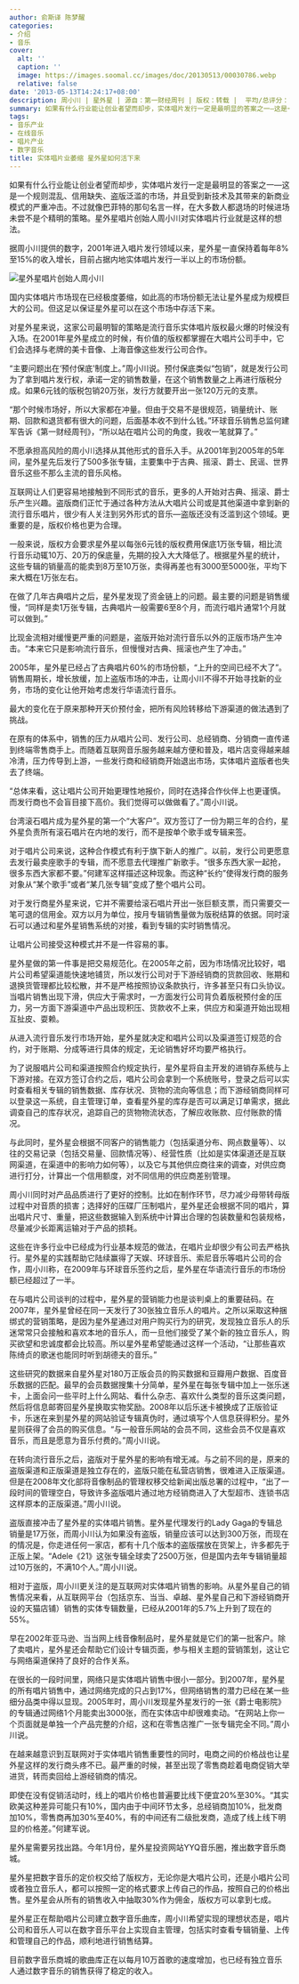 ```yaml
---
author: 俞斯译 陈梦醒
categories:
- 介绍
- 音乐
cover:
  alt: ''
  caption: ''
  image: https://images.soomal.cc/images/doc/20130513/00030786.webp
  relative: false
date: '2013-05-13T14:24:17+08:00'
description: 周小川 | 星外星 | 源自：第一财经周刊 | 版权：转载 |  平均/总评分：10.00/40
summary: 如果有什么行业能让创业者望而却步，实体唱片发行一定是最明显的答案之一―这是一个规则混乱、信用缺失、盗版泛滥的市场，并且受到新技术及其带来的新商业模式的严重冲击。不过就像巴菲特的那句名言一样，在大多数人都退场的时候进场未尝不是个精明的策略。星外星唱片创始人周小川对实体唱片行业就是这样的想法……
tags:
- 音乐产业
- 在线音乐
- 唱片产业
- 数字音乐
title: 实体唱片业萎缩 星外星如何活下来
---
```


如果有什么行业能让创业者望而却步，实体唱片发行一定是最明显的答案之一―这是一个规则混乱、信用缺失、盗版泛滥的市场，并且受到新技术及其带来的新商业模式的严重冲击。不过就像巴菲特的那句名言一样，在大多数人都退场的时候进场未尝不是个精明的策略。星外星唱片创始人周小川对实体唱片行业就是这样的想法。

据周小川提供的数字，2001年进入唱片发行领域以来，星外星一直保持着每年8%至15%的收入增长，目前占据内地实体唱片发行一半以上的市场份额。

![星外星唱片创始人周小川](https://images.soomal.cc/images/doc/20130513/00030785.webp)





国内实体唱片市场现在已经极度萎缩，如此高的市场份额无法让星外星成为规模巨大的公司。但这足以保证星外星可以在这个市场中存活下来。

对星外星来说，这家公司最明智的策略是流行音乐实体唱片版权最火爆的时候没有入场。在2001年星外星成立的时候，有价值的版权都掌握在大唱片公司手中，它们会选择与老牌的美卡音像、上海音像这些发行公司合作。

“主要问题出在‘预付保底’制度上。”周小川说。预付保底类似“包销”，就是发行公司为了拿到唱片发行权，承诺一定的销售数量，在这个销售数量之上再进行版税分成。如果6元钱的版税包销20万张，发行方就要开出一张120万元的支票。

“那个时候市场好，所以大家都在冲量。但由于交易不是很规范，销量统计、账期、回款和退货都有很大的问题，后面基本收不到什么钱。”环球音乐销售总监何建军告诉《第一财经周刊》，“所以站在唱片公司的角度，我收一笔就算了。”

不愿承担高风险的周小川选择从其他形式的音乐入手。从2001年到2005年的5年间，星外星先后发行了500多张专辑，主要集中于古典、摇滚、爵士、民谣、世界音乐这些不那么主流的音乐风格。

互联网让人们更容易地接触到不同形式的音乐，更多的人开始对古典、摇滚、爵士乐产生兴趣。盗版商们正忙于通过各种方法从大唱片公司或是其他渠道中拿到新的流行音乐唱片，很少有人关注到另外形式的音乐―盗版还没有泛滥到这个领域。更重要的是，版权价格也更为合理。

一般来说，版权方会要求星外星以每张6元钱的版权费用保底1万张专辑，相比流行音乐动辄10万、20万的保底量，先期的投入大大降低了。根据星外星的统计，这些专辑的销量高的能卖到8万至10万张，卖得再差也有3000至5000张，平均下来大概在1万张左右。

在做了几年古典唱片之后，星外星发现了资金链上的问题。最主要的问题是销售缓慢，“同样是卖1万张专辑，古典唱片一般需要6至8个月，而流行唱片通常1个月就可以做到。”

比现金流相对缓慢更严重的问题是，盗版开始对流行音乐以外的正版市场产生冲击。“本来它只是影响流行音乐，但慢慢对古典、摇滚也产生了冲击。”

2005年，星外星已经占了古典唱片60%的市场份额，“上升的空间已经不大了”。销售周期长，增长放缓，加上盗版市场的冲击，让周小川不得不开始寻找新的业务，市场的变化让他开始考虑发行华语流行音乐。

最大的变化在于原来那种开天价预付金，把所有风险转移给下游渠道的做法遇到了挑战。

在原有的体系中，销售的压力从唱片公司、发行公司、总经销商、分销商一直传递到终端零售商手上。而随着互联网音乐服务越来越方便和普及，唱片店变得越来越冷清，压力传导到上游，一些发行商和经销商开始退出市场，实体唱片盗版者也失去了终端。

“总体来看，这让唱片公司开始更理性地报价，同时在选择合作伙伴上也更谨慎。而发行商也不会盲目接下高价。我们觉得可以做做看了。”周小川说。

台湾滚石唱片成为星外星的第一个“大客户”。双方签订了一份为期三年的合约，星外星负责所有滚石唱片在内地的发行，而不是按单个歌手或专辑来签。

对于唱片公司来说，这种合作模式有利于旗下新人的推广。以前，发行公司更愿意去发行最卖座歌手的专辑，而不愿意去代理推广新歌手。“很多东西大家一起抢，很多东西大家都不要。”何建军这样描述这种现象。而这种“长约”使得发行商的服务对象从“某个歌手”或者“某几张专辑”变成了整个唱片公司。

对于发行商星外星来说，它并不需要给滚石唱片开出一张巨额支票，而只需要交一笔可退的信用金。双方以月为单位，按月专辑销售量做为版税结算的依据。同时滚石可以通过和星外星销售系统的对接，看到专辑的实时销售情况。

让唱片公司接受这种模式并不是一件容易的事。

星外星做的第一件事是把交易规范化。在2005年之前，因为市场情况比较好，唱片公司希望渠道能快速地铺货，所以发行公司对于下游经销商的货款回收、账期和退换货管理都比较松散，并不是严格按照协议条款执行，许多甚至只有口头协议。当唱片销售出现下滑，供应大于需求时，一方面发行公司背负着版税预付金的压力，另一方面下游渠道中产品出现积压、货款收不上来，供应方和渠道开始出现相互扯皮、耍赖。

从进入流行音乐发行市场开始，星外星就决定和唱片公司以及渠道签订规范的合约，对于账期、分成等进行具体的规定，无论销售好坏均要严格执行。

为了说服唱片公司和渠道按照合约规定执行，星外星将自主开发的进销存系统与上下游对接。在双方签订合约之后，唱片公司会拿到一个系统账号，登录之后可以实时查看相关专辑的销售数据、库存状况、货物的流向等信息；而下游经销商同样可以登录这一系统，自主管理订单，查看星外星的库存是否可以满足订单需求，据此调查自己的库存状况，追踪自己的货物物流状态，了解应收账款、应付账款的情况。

与此同时，星外星会根据不同客户的销售能力（包括渠道分布、网点数量等）、以往的交易记录（包括交易量、回款情况等）、经营性质（比如是实体渠道还是互联网渠道，在渠道中的影响力如何等），以及它与其他供应商往来的调查，对供应商进行打分，计算出一个信用额度，对不同信用的供应商差别管理。

周小川同时对产品品质进行了更好的控制。比如在制作环节，尽力减少母带转母版过程中对音质的损害；选择好的压碟厂压制唱片，星外星还会根据不同的唱片，算出唱片尺寸、重量，把这些数据输入到系统中计算出合理的包装数量和包装规格，尽量减少长距离运输对于产品的损耗。

这些在许多行业中已经成为行业基本规范的做法，在唱片业却很少有公司去严格执行。星外星的实践帮助它陆续赢得了天娱、环球音乐、索尼音乐等唱片公司的合作，周小川称，在2009年与环球音乐签约之后，星外星在华语流行音乐的市场份额已经超过了一半。

在与唱片公司谈判的过程中，星外星的营销能力也是谈判桌上的重要砝码。在2007年，星外星曾经在同一天发行了30张独立音乐人的唱片。之所以采取这种捆绑式的营销策略，是因为星外星通过对用户购买行为的研究，发现独立音乐人的乐迷常常只会接触和喜欢本地的音乐人，而一旦他们接受了某个新的独立音乐人，购买欲望和忠诚度都会比较高。所以星外星希望能通过这样一个活动，“让那些喜欢陈绮贞的歌迷也能同时听到胡德夫的音乐。”

这些研究的数据来自星外星对180万正版会员的购买数据和豆瓣用户数据、百度音乐数据的匹配。最早的会员数据搜集十分简单，星外星在每张专辑中加上一张乐迷卡，上面会问一些平时上什么网站、看什么杂志、喜欢什么类型的音乐这类问题，然后将信息邮寄回星外星换取实物奖励。2008年以后乐迷卡被换成了正版验证卡，乐迷在来到星外星的网站验证专辑真伪时，通过填写个人信息获得积分。星外星则获得了会员的购买信息。“与一般音乐网站的会员不同，这些会员不仅是喜欢音乐，而且是愿意为音乐付费的。”周小川说。

在转向流行音乐之后，盗版对于星外星的影响有增无减。与之前不同的是，原来的盗版渠道和正版渠道是独立存在的，盗版只能在私营店销售，很难进入正版渠道。但是在2008年文化部将音像制品的管理权移交给新闻出版总署的过程中，“出了一段时间的管理空白，导致许多盗版唱片通过地方经销商进入了大型超市、连锁书店这样原本的正版渠道。”周小川说。

盗版直接冲击了星外星的实体唱片销售。星外星代理发行的Lady Gaga的专辑总销量是17万张，而周小川认为如果没有盗版，销量应该可以达到300万张，而现在的情况是，你走进任何一家店，都有十几个版本的盗版摆放在货架上，许多都先于正版上架。“Adele《21》这张专辑全球卖了2500万张，但是国内去年专辑销量超过10万张的，不满10个人。”周小川说。

相对于盗版，周小川更关注的是互联网对实体唱片销售的影响。从星外星自己的销售情况来看，从互联网平台（包括京东、当当、卓越、星外星自己和下游经销商开设的天猫店铺）销售的实体专辑数量，已经从2001年的5.7%上升到了现在的55%。

早在2002年亚马逊、当当网上线音像制品时，星外星就是它们的第一批客户。除了卖唱片，星外星还会帮助它们设计专辑页面，参与相关主题的营销策划，这让它与网络渠道保持了良好的合作关系。

在很长的一段时间里，网络只是实体唱片销售中很小一部分。到2007年，星外星的所有唱片销售中，通过网络完成的只占到17%，但网络销售的潜力已经在某一些细分品类中得以显现。2005年时，周小川发现星外星发行的一张《爵士电影院》的专辑通过网络1个月能卖出3000张，而在实体店中却很难卖动。“在网站上你一个页面就是单独一个产品完整的介绍，这和在零售店推广一张专辑完全不同。”周小川说。

在越来越意识到互联网对于实体唱片销售重要性的同时，电商之间的价格战也让星外星这样的发行商头疼不已。最严重的时候，甚至出现了零售商趁着电商促销大举进货，转而卖回给上游经销商的情况。

即使在没有促销活动时，线上的唱片价格也普遍要比线下便宜20%至30%。“其实欧美这种差异可能只有10%，国内由于中间环节太多，总经销商加10%，批发商加10%，零售商再加30%至40%，有的中间还有二级批发商，造成了线上线下明显的价格差。”何建军说。

星外星需要另找出路。今年1月份，星外星投资网站YYQ音乐圈，推出数字音乐商城。

星外星把数字音乐的定价权交给了版权方，无论你是大唱片公司，还是小唱片公司或者独立音乐人，都可以按照一定的格式要求上传自己的作品，按照自己的价格出售。星外星会从所有的销售收入中抽取30%作为佣金，版权方可以拿到七成。

星外星正在帮助唱片公司建立数字音乐曲库，周小川希望实现的理想状态是，唱片公司和音乐人可以在数字音乐平台上实现自主管理，包括实时查看专辑销量、上传和管理自己的作品，顺利地进行销售结算。

目前数字音乐商城的歌曲库正在以每月10万首歌的速度增加，也已经有独立音乐人通过数字音乐的销售获得了稳定的收入。